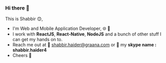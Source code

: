 
### Hi there :wave:

This is Shabbir :blush:, 

- I'm Web and Mobile Application Developer, :globe_with_meridians: :iphone:
- I work with **ReactJS**, **React-Native**, **NodeJS** and a bunch of other stuff I can get my hands on to.
- Reach me out at :e-mail: shabbir.haider@graana.com or :speech_balloon: my **skype name : shabbir.haider4**
- Cheers :slightly_smiling_face:

